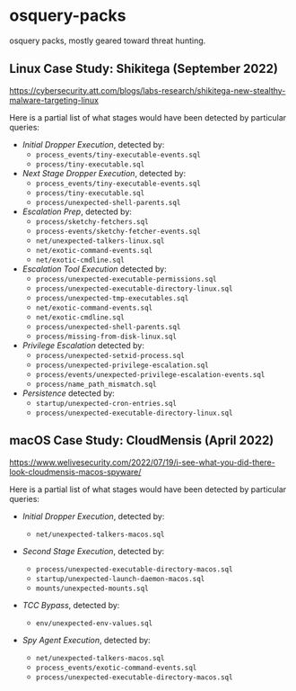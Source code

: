 # osquery-packs

osquery packs, mostly geared toward threat hunting.

## Linux Case Study: Shikitega (September 2022)

<https://cybersecurity.att.com/blogs/labs-research/shikitega-new-stealthy-malware-targeting-linux>

Here is a partial list of what stages would have been detected by particular queries:

* *Initial Dropper Execution*, detected by:
  * `process_events/tiny-executable-events.sql`
  * `process/tiny-executable.sql`
* *Next Stage Dropper Execution*, detected by:
  * `process_events/tiny-executable-events.sql`
  * `process/tiny-executable.sql`
  * `process/unexpected-shell-parents.sql`
* *Escalation Prep*, detected by:
  * `process/sketchy-fetchers.sql`
  * `process-events/sketchy-fetcher-events.sql`
  * `net/unexpected-talkers-linux.sql`
  * `net/exotic-command-events.sql`
  * `net/exotic-cmdline.sql`
* *Escalation Tool Execution* detected by:
  * `process/unexpected-executable-permissions.sql`
  * `process/unexpected-executable-directory-linux.sql`
  * `process/unexpected-tmp-executables.sql`
  * `net/exotic-command-events.sql`
  * `net/exotic-cmdline.sql`
  * `process/unexpected-shell-parents.sql`
  * `process/missing-from-disk-linux.sql`
* *Privilege Escalation* detected by:
  * `process/unexpected-setxid-process.sql`
  * `process/unexpected-privilege-escalation.sql`
  * `process/events/unexpected-privilege-escalation-events.sql`
  * `process/name_path_mismatch.sql`
* *Persistence* detected by:
  * `startup/unexpected-cron-entries.sql`
  * `process/unexpected-executable-directory-linux.sql`

## macOS Case Study: CloudMensis (April 2022)

<https://www.welivesecurity.com/2022/07/19/i-see-what-you-did-there-look-cloudmensis-macos-spyware/>

Here is a partial list of what stages would have been detected by particular queries:

* *Initial Dropper Execution*, detected by:
  * `net/unexpected-talkers-macos.sql`

* *Second Stage Execution*, detected by:
  * `process/unexpected-executable-directory-macos.sql`
  * `startup/unexpected-launch-daemon-macos.sql`
  * `mounts/unexpected-mounts.sql`

* *TCC Bypass*, detected by:
  * `env/unexpected-env-values.sql`

* *Spy Agent Execution*, detected by:
  * `net/unexpected-talkers-macos.sql`
  * `process_events/exotic-command-events.sql`
  * `process/unexpected-executable-directory-macos.sql`
